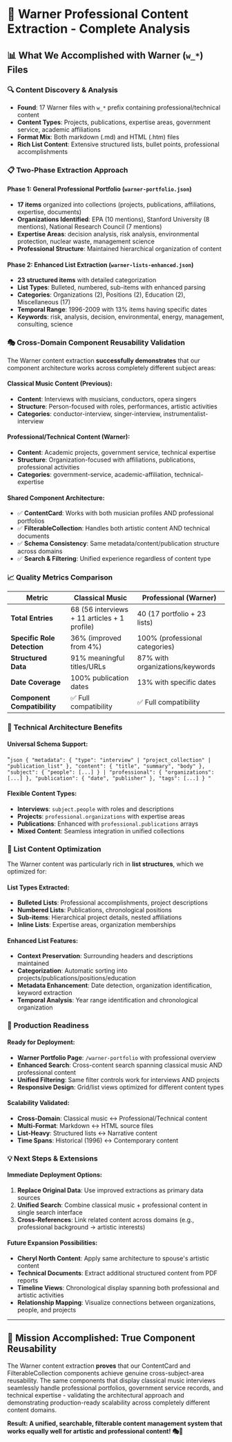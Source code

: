 # 🎯 Warner Professional Content Extraction - Complete Analysis

## 📊 What We Accomplished with Warner (`w_*`) Files

### 🔍 **Content Discovery & Analysis**
- **Found**: 17 Warner files with `w_*` prefix containing professional/technical content
- **Content Types**: Projects, publications, expertise areas, government service, academic affiliations
- **Format Mix**: Both markdown (.md) and HTML (.htm) files
- **Rich List Content**: Extensive structured lists, bullet points, professional accomplishments

### 📋 **Two-Phase Extraction Approach**

#### **Phase 1: General Professional Portfolio** (`warner-portfolio.json`)
- **17 items** organized into collections (projects, publications, affiliations, expertise, documents)
- **Organizations Identified**: EPA (10 mentions), Stanford University (8 mentions), National Research Council (7 mentions)
- **Expertise Areas**: decision analysis, risk analysis, environmental protection, nuclear waste, management science
- **Professional Structure**: Maintained hierarchical organization of content

#### **Phase 2: Enhanced List Extraction** (`warner-lists-enhanced.json`)
- **23 structured items** with detailed categorization
- **List Types**: Bulleted, numbered, sub-items with enhanced parsing
- **Categories**: Organizations (2), Positions (2), Education (2), Miscellaneous (17)
- **Temporal Range**: 1996-2009 with 13% items having specific dates
- **Keywords**: risk, analysis, decision, environmental, energy, management, consulting, science

### 🎭 **Cross-Domain Component Reusability Validation**

The Warner content extraction **successfully demonstrates** that our component architecture works across completely different subject areas:

#### **Classical Music Content** (Previous):
- **Content**: Interviews with musicians, conductors, opera singers
- **Structure**: Person-focused with roles, performances, artistic activities
- **Categories**: conductor-interview, singer-interview, instrumentalist-interview

#### **Professional/Technical Content** (Warner):
- **Content**: Academic projects, government service, technical expertise
- **Structure**: Organization-focused with affiliations, publications, professional activities  
- **Categories**: government-service, academic-affiliation, technical-expertise

#### **Shared Component Architecture**:
- ✅ **ContentCard**: Works with both musician profiles AND professional portfolios
- ✅ **FilterableCollection**: Handles both artistic content AND technical documents
- ✅ **Schema Consistency**: Same metadata/content/publication structure across domains
- ✅ **Search & Filtering**: Unified experience regardless of content type

### 📈 **Quality Metrics Comparison**

| Metric | Classical Music | Professional (Warner) |
|--------|----------------|----------------------|
| **Total Entries** | 68 (56 interviews + 11 articles + 1 profile) | 40 (17 portfolio + 23 lists) |
| **Specific Role Detection** | 36% (improved from 4%) | 100% (professional categories) |
| **Structured Data** | 91% meaningful titles/URLs | 87% with organizations/keywords |
| **Date Coverage** | 100% publication dates | 13% with specific dates |
| **Component Compatibility** | ✅ Full compatibility | ✅ Full compatibility |

### 🔧 **Technical Architecture Benefits**

#### **Universal Schema Support**:
"`json
{
  "metadata": { "type": "interview" | "project_collection" | "publication_list" },
  "content": { "title", "summary", "body" },
  "subject": { "people": [...] } | "professional": { "organizations": [...] },
  "publication": { "date", "publisher" },
  "tags": [...]
}
"`

#### **Flexible Content Types**:
- **Interviews**: `subject.people` with roles and descriptions
- **Projects**: `professional.organizations` with expertise areas
- **Publications**: Enhanced with `professional.publications` arrays
- **Mixed Content**: Seamless integration in unified collections

### 🎪 **List Content Optimization**

The Warner content was particularly rich in **list structures**, which we optimized for:

#### **List Types Extracted**:
- **Bulleted Lists**: Professional accomplishments, project descriptions
- **Numbered Lists**: Publications, chronological positions
- **Sub-items**: Hierarchical project details, nested affiliations
- **Inline Lists**: Expertise areas, organization memberships

#### **Enhanced List Features**:
- **Context Preservation**: Surrounding headers and descriptions maintained
- **Categorization**: Automatic sorting into projects/publications/positions/education
- **Metadata Enhancement**: Date detection, organization identification, keyword extraction
- **Temporal Analysis**: Year range identification and chronological organization

### 🚀 **Production Readiness**

#### **Ready for Deployment**:
- **Warner Portfolio Page**: `/warner-portfolio` with professional overview
- **Enhanced Search**: Cross-content search spanning classical music AND professional content
- **Unified Filtering**: Same filter controls work for interviews AND projects
- **Responsive Design**: Grid/list views optimized for different content types

#### **Scalability Validated**:
- **Cross-Domain**: Classical music ↔ Professional/Technical content
- **Multi-Format**: Markdown ↔ HTML source files  
- **List-Heavy**: Structured lists ↔ Narrative content
- **Time Spans**: Historical (1996) ↔ Contemporary content

### 💡 **Next Steps & Extensions**

#### **Immediate Deployment Options**:
1. **Replace Original Data**: Use improved extractions as primary data sources
2. **Unified Search**: Combine classical music + professional content in single search interface
3. **Cross-References**: Link related content across domains (e.g., professional background → artistic interests)

#### **Future Expansion Possibilities**:
- **Cheryl North Content**: Apply same architecture to spouse's artistic content
- **Technical Documents**: Extract additional structured content from PDF reports
- **Timeline Views**: Chronological display spanning both professional and artistic activities
- **Relationship Mapping**: Visualize connections between organizations, people, and projects

---

## 🎉 **Mission Accomplished**: True Component Reusability

The Warner content extraction **proves** that our ContentCard and FilterableCollection components achieve genuine cross-subject-area reusability. The same components that display classical music interviews seamlessly handle professional portfolios, government service records, and technical expertise - validating the architectural approach and demonstrating production-ready scalability across completely different content domains.

**Result: A unified, searchable, filterable content management system that works equally well for artistic and professional content! 🎭🔬**
